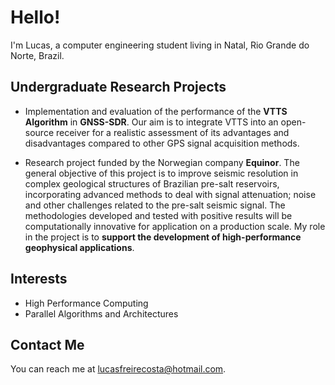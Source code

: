 # Hello!

I'm Lucas, a computer engineering student living in Natal, Rio Grande do Norte, Brazil.

## Undergraduate Research Projects
* Implementation and evaluation of the performance of the **VTTS Algorithm** in **GNSS-SDR**. Our aim is to integrate VTTS into an open-source receiver for a realistic assessment of its advantages and disadvantages compared to other GPS signal acquisition methods.

* Research project funded by the Norwegian company **Equinor**. The general objective of this project is to improve seismic resolution in complex geological structures of Brazilian pre-salt reservoirs, incorporating advanced methods to deal with signal attenuation; noise and other challenges related to the pre-salt seismic signal. The methodologies developed and tested with positive results will be computationally innovative for application on a production scale. My role in the project is to **support the development of high-performance geophysical applications**.

## Interests

* High Performance Computing
* Parallel Algorithms and Architectures

## Contact Me

You can reach me at <lucasfreirecosta@hotmail.com>.
